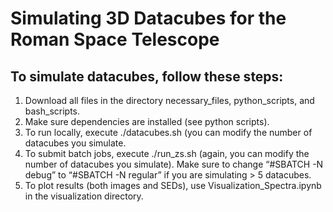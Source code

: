 # Simulating 3D Datacubes for the Roman Space Telescope

## To simulate datacubes, follow these steps:
1. Download all files in the directory necessary_files,  python_scripts, and bash_scripts. 
2. Make sure dependencies are installed (see python scripts). 
3. To run locally, execute ./datacubes.sh (you can modify the number of datacubes you simulate. 
4. To submit batch jobs, execute ./run_zs.sh (again, you can modify the number of datacubes you simulate). Make sure to change “#SBATCH -N debug” to “#SBATCH -N regular” if you are simulating > 5 datacubes. 
5. To plot results (both images and SEDs), use Visualization_Spectra.ipynb in the visualization directory.


